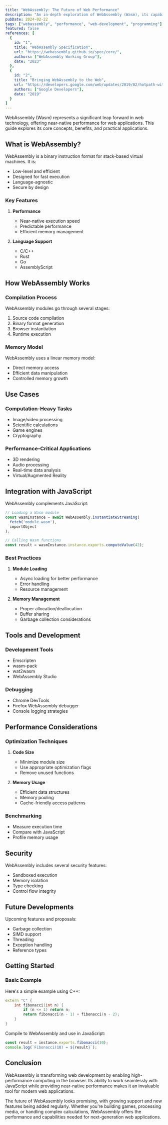 ```yaml
---
title: "WebAssembly: The Future of Web Performance"
description: "An in-depth exploration of WebAssembly (Wasm), its capabilities, and how it's revolutionizing web application performance."
pubDate: 2024-02-22
tags: ["webassembly", "performance", "web-development", "programming"]
featured: false
references: [
  {
    id: "1",
    title: "WebAssembly Specification",
    url: "https://webassembly.github.io/spec/core/",
    authors: ["WebAssembly Working Group"],
    date: "2023"
  },
  {
    id: "2",
    title: "Bringing WebAssembly to the Web",
    url: "https://developers.google.com/web/updates/2019/02/hotpath-with-wasm",
    authors: ["Google Developers"],
    date: "2019"
  }
]
---
```


WebAssembly (Wasm) represents a significant leap forward in web technology, offering near-native performance for web applications. This guide explores its core concepts, benefits, and practical applications.

## What is WebAssembly?

WebAssembly is a binary instruction format for stack-based virtual machines. It is:
- Low-level and efficient
- Designed for fast execution
- Language-agnostic
- Secure by design

### Key Features

1. **Performance**
   - Near-native execution speed
   - Predictable performance
   - Efficient memory management

2. **Language Support**
   - C/C++
   - Rust
   - Go
   - AssemblyScript

## How WebAssembly Works

### Compilation Process
WebAssembly modules go through several stages:
1. Source code compilation
2. Binary format generation
3. Browser instantiation
4. Runtime execution

### Memory Model
WebAssembly uses a linear memory model:
- Direct memory access
- Efficient data manipulation
- Controlled memory growth

## Use Cases

### Computation-Heavy Tasks
- Image/video processing
- Scientific calculations
- Game engines
- Cryptography

### Performance-Critical Applications
- 3D rendering
- Audio processing
- Real-time data analysis
- Virtual/Augmented Reality

## Integration with JavaScript

WebAssembly complements JavaScript:
```javascript
// Loading a Wasm module
const wasmInstance = await WebAssembly.instantiateStreaming(
  fetch('module.wasm'),
  importObject
);

// Calling Wasm functions
const result = wasmInstance.instance.exports.computeValue(42);
```

### Best Practices

1. **Module Loading**
   - Async loading for better performance
   - Error handling
   - Resource management

2. **Memory Management**
   - Proper allocation/deallocation
   - Buffer sharing
   - Garbage collection considerations

## Tools and Development

### Development Tools
- Emscripten
- wasm-pack
- wat2wasm
- WebAssembly Studio

### Debugging
- Chrome DevTools
- Firefox WebAssembly debugger
- Console logging strategies

## Performance Considerations

### Optimization Techniques
1. **Code Size**
   - Minimize module size
   - Use appropriate optimization flags
   - Remove unused functions

2. **Memory Usage**
   - Efficient data structures
   - Memory pooling
   - Cache-friendly access patterns

### Benchmarking
- Measure execution time
- Compare with JavaScript
- Profile memory usage

## Security

WebAssembly includes several security features:
- Sandboxed execution
- Memory isolation
- Type checking
- Control flow integrity

## Future Developments

Upcoming features and proposals:
- Garbage collection
- SIMD support
- Threading
- Exception handling
- Reference types

## Getting Started

### Basic Example
Here's a simple example using C++:

```cpp
extern "C" {
    int fibonacci(int n) {
        if (n <= 1) return n;
        return fibonacci(n - 1) + fibonacci(n - 2);
    }
}
```

Compile to WebAssembly and use in JavaScript:

```javascript
const result = instance.exports.fibonacci(10);
console.log(`Fibonacci(10) = ${result}`);
```

## Conclusion

WebAssembly is transforming web development by enabling high-performance computing in the browser. Its ability to work seamlessly with JavaScript while providing near-native performance makes it an invaluable tool for modern web applications.

The future of WebAssembly looks promising, with growing support and new features being added regularly. Whether you're building games, processing media, or handling complex calculations, WebAssembly offers the performance and capabilities needed for next-generation web applications.